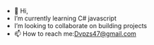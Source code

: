 - 👋 Hi,
-  I’m currently learning C# javascript
-  I’m looking to collaborate on building projects 
- 📫 How to reach me:Dvpzs47@gmail.com


